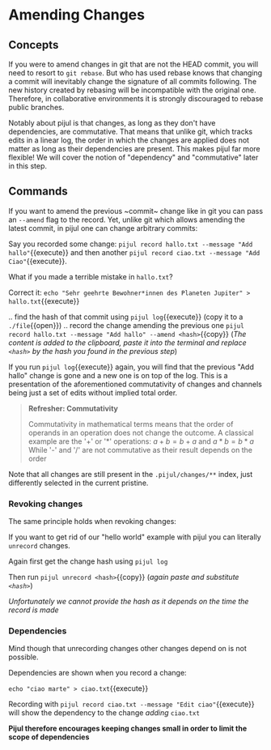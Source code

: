 # Amending Changes


## Concepts

If you were to amend changes in git that are not the HEAD commit, you will need to resort to `git rebase`. But who has used rebase knows that changing a commit will inevitably change the signature of all commits following. The new history created by rebasing will be incompatible with the original one. Therefore, in collaborative environments it is strongly discouraged to rebase public branches.

Notably about pijul is that changes, as long as they don't have dependencies, are commutative. That means that unlike git, which tracks edits in a linear log, the order in which the changes are applied does not matter as long as their dependencies are present. This makes pijul far more flexible! We will cover the notion of "dependency" and "commutative" later in this step.

## Commands

If you want to amend the previous ~commit~ change like in git you can pass an `--amend` flag to the record. Yet, unlike git which allows amending the latest commit, in pijul one can change arbitrary commits:

Say you recorded some change: `pijul record hallo.txt --message "Add hallo"`{{execute}} and then another `pijul record ciao.txt --message "Add Ciao"`{{execute}}.

What if you made a terrible mistake in `hallo.txt`?

Correct it: `echo "Sehr geehrte Bewohner*innen des Planeten Jupiter" > hallo.txt`{{execute}}

.. find the hash of that commit using `pijul log`{{execute}} (copy it to a `./file`{{open}})
.. record the change amending the previous one `pijul record hallo.txt --message "Add hallo" --amend <hash>`{{copy}} (*The content is added to the clipboard, paste it into the terminal and replace `<hash>` by the hash you found in the previous step*)

If you run `pijul log`{{execute}} again, you will find that the previous "Add hallo" change is gone and a new one is on top of the log. This is a presentation of the aforementioned commutativity of changes and channels being just a set of edits without implied total order.

> **Refresher: Commutativity**
>
> Commutativity in mathematical terms means that the order of operands in an operation does not change the outcome.
> A classical example are the '+' or '\*' operations: $a+b = b+a$ and $a*b = b*a$
> While '-' and '/' are not commutative as their result depends on the order

Note that all changes are still present in the `.pijul/changes/**` index, just differently selected in the current pristine.

### Revoking changes

The same principle holds when revoking changes:

If you want to get rid of our "hello world" example with pijul you can literally `unrecord` changes.

Again first get the change hash using `pijul log`

Then run `pijul unrecord <hash>`{{copy}} (*again paste and substitute `<hash>`*)

*Unfortunately we cannot provide the hash as it depends on the time the record is made*

### Dependencies

Mind though that unrecording changes other changes depend on is not possible.

Dependencies are shown when you record a change:

`echo "ciao marte" > ciao.txt`{{execute}}

Recording with `pijul record ciao.txt --message "Edit ciao"`{{execute}} will show the dependency to the change *adding* `ciao.txt`

**Pijul therefore encourages keeping changes small in order to limit the scope of dependencies**

